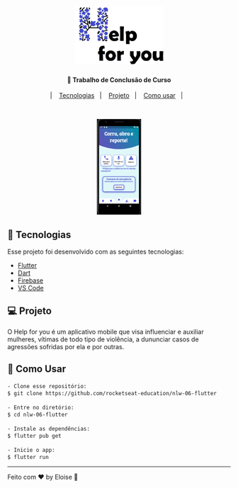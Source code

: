 <h1 align="center">
    <img alt="TCC" title="#delicinha" src="logo_sembranco.png" width="200px" />
</h1>

<h4 align="center">
  🚀 Trabalho de Conclusão de Curso 
</h4>

<p align="center">|&nbsp;&nbsp;&nbsp;
  <a href="#-tecnologias">Tecnologias</a>&nbsp;&nbsp;&nbsp;|&nbsp;&nbsp;&nbsp;
  <a href="#-projeto">Projeto</a>&nbsp;&nbsp;&nbsp;|&nbsp;&nbsp;&nbsp;
  <a href="#-como-contribuir">Como usar</a>&nbsp;&nbsp;&nbsp;|&nbsp;&nbsp;&nbsp;
</p>

<br>

<p align="center">
  <img alt="BeTheHero" src="app.png" width="20%">
</p>

## 🚀 Tecnologias

Esse projeto foi desenvolvido com as seguintes tecnologias:

- [Flutter](https://flutter.dev/?gclid=CjwKCAjwr56IBhAvEiwA1fuqGuuL6xMtSn6bn5ZFHu5BoCB92NWpMj0gjLCmPpmbANQuCkqJ-SRxBxoCPfEQAvD_BwE&gclsrc=aw.ds)
- [Dart](https://dart.dev/get-dart)
- [Firebase](https://firebase.google.com/?hl=pt)
- [VS Code](https://code.visualstudio.com/download)

## 💻 Projeto

O Help for you é um aplicativo mobile que visa influenciar e auxiliar mulheres, vítimas de todo tipo de violência, a dununciar casos de agressões sofridas por ela e por outras.

## 🤔 Como Usar 

   ```
   - Clone esse repositório:
   $ git clone https://github.com/rocketseat-education/nlw-06-flutter

   - Entre no diretório:
   $ cd nlw-06-flutter

   - Instale as dependências:
   $ flutter pub get

   - Inicie o app: 
   $ flutter run
   ```


---

Feito com ♥ by Eloise :wave: 
